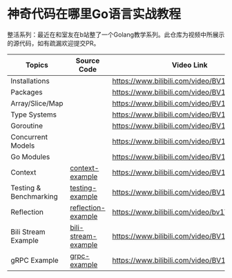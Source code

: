 神奇代码在哪里Go语言实战教程
==========================

整活系列：最近在和室友在b站整了一个Golang教学系列。此仓库为视频中所展示的源代码，如有疏漏欢迎提交PR。

| Topics                    | Source Code    | Video Link                                    |
|------------------------	|-------------	|----------------------------------------------	|
| Installations            |             	| https://www.bilibili.com/video/BV18f4y187kT    |
| Packages                |             	| https://www.bilibili.com/video/BV1Ff4y187q9    |
| Array/Slice/Map            |             	| https://www.bilibili.com/video/BV1Jo4y1y7yZ    |
| Type Systems            |             	| https://www.bilibili.com/video/BV1n54y1G7vy    |
| Goroutine                |             	| https://www.bilibili.com/video/BV1Wy4y1u7cj    |
| Concurrent Models        |             	| https://www.bilibili.com/video/BV18y4y1u7kP    |
| Go Modules                |             	| https://www.bilibili.com/video/BV1w64y197wo    |
| Context                    |    [context-example](./context-example)            | https://www.bilibili.com/video/BV1rh411a7iz/    |
| Testing & Benchmarking    |   [testing-example](./testing-example)            | https://www.bilibili.com/video/BV1kv411p7Am    |
| Reflection              	|    [reflection-example](./reflection-example)            |     https://www.bilibili.com/video/bv1V5411T7NH        |
| Bili  Stream Example              	|    [bili-stream-example](./bili-stream-example)            |     https://www.bilibili.com/video/BV1v64y1t742      |
| gRPC Example              	|    [grpc-example](./grpc-example)            |      https://www.bilibili.com/video/BV1DV411s7ij      |


